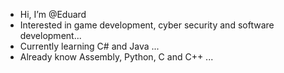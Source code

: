 - Hi, I’m @Eduard
- Interested in game development, cyber security and software development...
- Currently learning C# and Java ...
- Already know Assembly, Python, C and C++ ...

